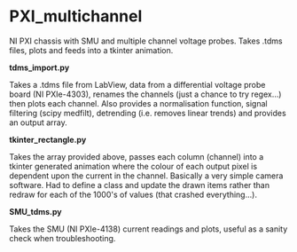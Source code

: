 # PXI_multichannel
NI PXI chassis with SMU and multiple channel voltage probes. Takes .tdms files, plots and feeds into a tkinter animation.

**tdms_import.py**

Takes a .tdms file from LabView, data from a differential voltage probe board (NI PXIe-4303), renames the channels (just a chance to try regex...) then plots each channel. Also provides a normalisation function, signal filtering (scipy medfilt), detrending (i.e. removes linear trends) and provides an output array.

**tkinter_rectangle.py**

Takes the array provided above, passes each column (channel) into a tkinter generated animation where the colour of each output pixel is dependent upon the current in the channel. Basically a very simple camera software.
Had to define a class and update the drawn items rather than redraw for each of the 1000's of values (that crashed everything...).

**SMU_tdms.py**

Takes the SMU (NI PXIe-4138) current readings and plots, useful as a sanity check when troubleshooting.
